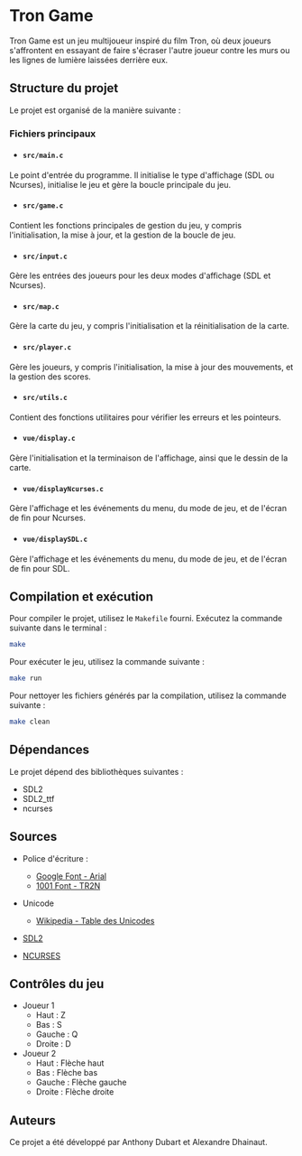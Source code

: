 # Tron Game

Tron Game est un jeu multijoueur inspiré du film Tron, où deux joueurs s'affrontent en essayant de faire s'écraser l'autre joueur contre les murs ou les lignes de lumière laissées derrière eux.

## Structure du projet

Le projet est organisé de la manière suivante :

### Fichiers principaux

- #### `src/main.c`

Le point d'entrée du programme. Il initialise le type d'affichage (SDL ou Ncurses), initialise le jeu et gère la boucle principale du jeu.

- #### `src/game.c`

Contient les fonctions principales de gestion du jeu, y compris l'initialisation, la mise à jour, et la gestion de la boucle de jeu.

- #### `src/input.c`

Gère les entrées des joueurs pour les deux modes d'affichage (SDL et Ncurses).

- #### `src/map.c`

Gère la carte du jeu, y compris l'initialisation et la réinitialisation de la carte.

- #### `src/player.c`

Gère les joueurs, y compris l'initialisation, la mise à jour des mouvements, et la gestion des scores.

- #### `src/utils.c`

Contient des fonctions utilitaires pour vérifier les erreurs et les pointeurs.

- #### `vue/display.c`

Gère l'initialisation et la terminaison de l'affichage, ainsi que le dessin de la carte.

- #### `vue/displayNcurses.c`

Gère l'affichage et les événements du menu, du mode de jeu, et de l'écran de fin pour Ncurses.

- #### `vue/displaySDL.c`

Gère l'affichage et les événements du menu, du mode de jeu, et de l'écran de fin pour SDL.

## Compilation et exécution

Pour compiler le projet, utilisez le `Makefile` fourni. Exécutez la commande suivante dans le terminal :

```sh
make
```

Pour exécuter le jeu, utilisez la commande suivante :
```sh
make run
```

Pour nettoyer les fichiers générés par la compilation, utilisez la commande suivante :
```sh
make clean
```

## Dépendances
Le projet dépend des bibliothèques suivantes :

- SDL2
- SDL2_ttf
- ncurses

## Sources

- Police d'écriture : 
    - [Google Font - Arial](https://fonts.google.com/?query=Arial)
    - [1001 Font - TR2N](https://www.1001fonts.com/tr2n-font.html)

- Unicode
    - [Wikipedia - Table des Unicodes](https://fr.wikipedia.org/wiki/Table_des_caractères_Unicode/U2190)

- [SDL2](https://wiki.libsdl.org/SDL2/FrontPage)

- [NCURSES](https://invisible-island.net/ncurses/)

## Contrôles du jeu
- Joueur 1
    - Haut : Z
    - Bas : S
    - Gauche : Q
    - Droite : D
- Joueur 2
    - Haut : Flèche haut
    - Bas : Flèche bas
    - Gauche : Flèche gauche
    - Droite : Flèche droite

## Auteurs
Ce projet a été développé par Anthony Dubart et Alexandre Dhainaut.